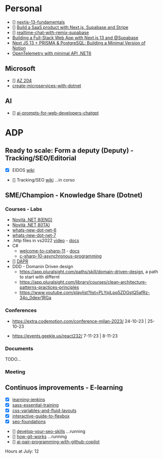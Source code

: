 
# Personal
- [] [nextjs-13-fundamentals](https://app.pluralsight.com/library/courses/nextjs-13-fundamentals/table-of-contents)
- [] [Build a SaaS product with Next.js, Supabase and Stripe](https://egghead.io/courses/build-a-saas-product-with-next-js-supabase-and-stripe-61f2bc20)
- [] [realtime-chat-with-remix-supabase](https://egghead.io/courses/build-a-realtime-chat-app-with-remix-and-supabase-d36e2618)
- [Building a Full-Stack Web App with Next.js 13 and @Supabase](https://www.youtube.com/watch?v=kDGovtwtcyU&t=231s)
- [Next JS 13 + PRISMA & PostgreSQL: Building a Minimal Version of Notion](https://www.youtube.com/watch?v=OPJc8UrdoI4&t=1s)
- [OpenTelemetry with minimal API .NET6](https://www.youtube.com/watch?v=djLCqEzf72o&t=1179s&pp=ygURb3BlbnRlbGVtZXRyeSBuZXQ%3D)
## Microsoft
- [] [AZ 204](https://app.pluralsight.com/paths/certificate/developing-solutions-for-microsoft-azure-az-204)
- [create-microservices-with-dotnet](https://learn.microsoft.com/en-us/training/paths/create-microservices-with-dotnet/?WT.mc_id=dotnet-35129-website)



## AI
- [] [ai-prompts-for-web-developers-chatgpt](https://www.builder.io/blog/ai-prompts-for-web-developers-chatgpt)

# ADP
## Ready to scale: Form a deputy (Deputy) - Tracking/SEO/Editorial
- [x] EIDOS [wiki](https://wiki.deltatre.com/pages/viewpage.action?spaceKey=UEFACOM&title=Eidos+Cms)
- [] Tracking/SEO [wiki](https://wiki.deltatre.com/display/UEFACOM/SEO+and+Analytics?src=contextnavpagetreemode) ...in corso
## SME/Champion - Knowledge Share (Dotnet)
### Courses - Labs
- [Novità .NET 8(ENG)](https://www.youtube.com/watch?v=pJGDPEk45Jc)
- [Novità .NET 8(ITA)](https://www.youtube.com/watch?v=ZXxZlTsgmsI)
- [whats-new-dot-net-6](https://app.pluralsight.com/library/courses/whats-new-dot-net-6)
- [whats-new-dot-net-7](https://app.pluralsight.com/library/courses/dot-net-7-whats-new)
- .http files in vs2022 [video](https://www.youtube.com/watch?v=ud0wx5mgniI) - [docs](https://learn.microsoft.com/en-us/aspnet/core/test/http-files?view=aspnetcore-8.0&viewFallbackFrom=aspnetcore-7.0)
- C#
  - [welcome-to-csharp-11](https://devblogs.microsoft.com/dotnet/welcome-to-csharp-11/) - [docs](https://learn.microsoft.com/en-us/dotnet/csharp/whats-new/csharp-11)
  - [c-sharp-10-asynchronous-programming](https://app.pluralsight.com/library/courses/c-sharp-10-asynchronous-programming)
- [] [DAPR](https://app.pluralsight.com/library/courses/dapr-1-big-picture)
- DDD - Domanin Driven design
  -  https://app.pluralsight.com/paths/skill/domain-driven-design, a path to start with differnt
  - https://app.pluralsight.com/library/courses/clean-architecture-patterns-practices-principles
  - https://www.youtube.com/playlist?list=PLYpjLpq5ZDGstQ5afRz-34o_0dexr1RGa

### Conferences
- https://extra.codemotion.com/conference-milan-2023/
24-10-23 | 25-10-23 

- https://events.geekle.us/react232/
7-11-23 | 8-11-23 
### Documents
TODO...
### Meeting

## Continuos improvements - E-learning 
- [x] [learning-jenkins](https://www.linkedin.com/learning/learning-jenkins-14423877?u=111852570)
- [x] [sass-essential-training](https://www.linkedin.com/learning/sass-essential-training-15630917?u=111852570)
- [x] [css-variables-and-fluid-layouts](https://www.linkedin.com/learning/css-variables-and-fluid-layouts?u=111852570)
- [x] [interactive-guide-to-flexbox](https://www.joshwcomeau.com/css/interactive-guide-to-flexbox/)
- [x] [seo-foundations](https://www.linkedin.com/learning/seo-foundations-14828080?u=111852570)
- [] [develop-your-seo-skills](https://www.linkedin.com/learning/paths/develop-your-seo-skills?u=111852570) ...running
- [] [how-git-works](https://app.pluralsight.com/library/courses/how-git-works) ...running
- [] [ai-pair-programming-with-github-copilot](https://www.linkedin.com/learning/ai-pair-programming-with-github-copilot?u=111852570)

Hours at July: 12
